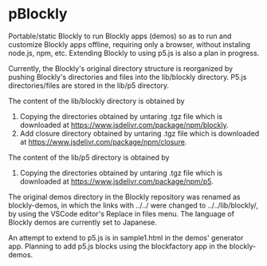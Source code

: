 # pBlockly
Portable/static Blockly to run Blockly apps (demos) so as to run and customize Blockly apps offline, requiring only a browser, without instaling node.js, npm, etc. Extending Blockly to using p5.js is also a plan in progress.

Currently, the Blockly's original directory structure is reorganized by pushing Blockly's directories and files into the lib/blockly directory. P5.js directories/files are stored in the lib/p5 directory.

The content of the lib/blockly directory is obtained by
1. Copying the directories obtained by untaring .tgz file which is downloaded at https://www.jsdelivr.com/package/npm/blockly.
1. Add closure directory obtained by untaring .tgz file which is downloaded at https://www.jsdelivr.com/package/npm/closure. 

The content of the lib/p5 directory is obtained by
1. Copying the directories obtained by untaring .tgz file which is downloaded at https://www.jsdelivr.com/package/npm/p5.

The original demos directory in the Blockly repository was renamed as blockly-demos, in which the links with ../../  were changed to ../../lib/blockly/, by using the VSCode editor's Replace in files menu. The language of Blockly demos are currently set to Japanese.

An attempt to extend to p5.js is in sample1.html in the demos' generator app. Planning to add p5.js blocks using the blockfactory app in the blockly-demos.
